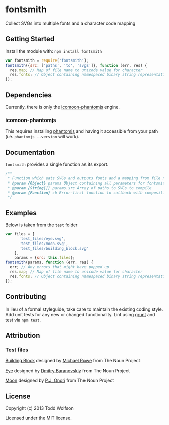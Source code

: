 # fontsmith

Collect SVGs into multiple fonts and a character code mapping

## Getting Started
Install the module with: `npm install fontsmith`

```javascript
var fontsmith = require('fontsmith');
fontsmith({src: ['paths', 'to', 'svgs']}, function (err, res) {
  res.map; // Map of file name to unicode value for character
  res.fonts; // Object containing namespaced binary string representations of fonts depending on options (e.g. {svg, ttf, woff, eot})
});
```

## Dependencies
Currently, there is only the [icomoon-phantomjs][icomoon-phantomjs] engine.

[icomoon-phantomjs]: https://github.com/twolfson/icomoon-phantomjs

### icomoon-phantomjs
This requires installing [phantomjs][phantomjs] and having it accessible from your path (i.e. `phantomjs --version` will work).

[phantomjs]: http://www.phantomjs.org/

## Documentation
`fontsmith` provides a single function as its export.
```js
/**
 * Function which eats SVGs and outputs fonts and a mapping from file names to unicode values
 * @param {Object} params Object containing all parameters for fontsmith
 * @param {String[]} params.src Array of paths to SVGs to compile
 * @param {Function} cb Error-first function to callback with composition results
 */
```

## Examples
Below is taken from the `test` folder

```js
var files = [
      'test_files/eye.svg',
      'test_files/moon.svg',
      'test_files/building_block.svg'
    ],
    params = {src: this.files};
fontsmith(params, function (err, res) {
  err; // Any errors that might have popped up
  res.map; // Map of file name to unicode value for character
  res.fonts; // Object containing namespaced binary string representations of fonts depending on options (e.g. {svg, ttf, woff, eot})
});
```

## Contributing
In lieu of a formal styleguide, take care to maintain the existing coding style. Add unit tests for any new or changed functionality. Lint using [grunt](https://github.com/gruntjs/grunt) and test via `npm test`.

## Attribution
### Test files
<a href="http://thenounproject.com/noun/building-block/#icon-No5218" target="_blank">Building Block</a> designed by <a href="http://thenounproject.com/Mikhail1986" target="_blank">Michael Rowe</a> from The Noun Project

<a href="http://thenounproject.com/noun/eye/#icon-No5001" target="_blank">Eye</a> designed by <a href="http://thenounproject.com/DmitryBaranovskiy" target="_blank">Dmitry Baranovskiy</a> from The Noun Project

<a href="http://thenounproject.com/noun/moon/#icon-No2853" target="_blank">Moon</a> designed by <a href="http://thenounproject.com/somerandomdude" target="_blank">P.J. Onori</a> from The Noun Project

## License
Copyright (c) 2013 Todd Wolfson

Licensed under the MIT license.
